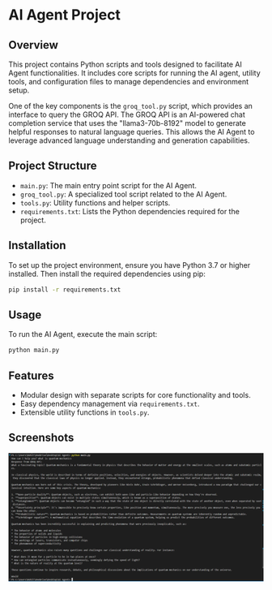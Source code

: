 # AI Agent Project

## Overview
This project contains Python scripts and tools designed to facilitate AI Agent functionalities. It includes core scripts for running the AI agent, utility tools, and configuration files to manage dependencies and environment setup.

One of the key components is the `groq_tool.py` script, which provides an interface to query the GROQ API. The GROQ API is an AI-powered chat completion service that uses the "llama3-70b-8192" model to generate helpful responses to natural language queries. This allows the AI Agent to leverage advanced language understanding and generation capabilities.

## Project Structure
- `main.py`: The main entry point script for the AI Agent.
- `groq_tool.py`: A specialized tool script related to the AI Agent.
- `tools.py`: Utility functions and helper scripts.
- `requirements.txt`: Lists the Python dependencies required for the project.

## Installation
To set up the project environment, ensure you have Python 3.7 or higher installed. Then install the required dependencies using pip:

```bash
pip install -r requirements.txt
```

## Usage
To run the AI Agent, execute the main script:

```bash
python main.py
```


## Features
- Modular design with separate scripts for core functionality and tools.
- Easy dependency management via `requirements.txt`.
- Extensible utility functions in `tools.py`.

## Screenshots
![alt text](<Screenshot 2025-05-19 164436.png>)
